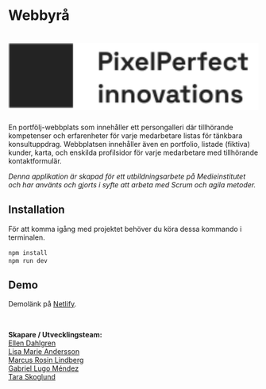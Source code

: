 # Webbyrå

# <img src="./public/icons/logo-dark.svg" width="1000rem"/>

En portfölj-webbplats som innehåller ett persongalleri där tillhörande kompetenser och erfarenheter för varje medarbetare listas för tänkbara konsultuppdrag. Webbplatsen innehåller även en portfolio, listade (fiktiva) kunder, karta, och enskilda profilsidor för varje medarbetare med tillhörande kontaktformulär.

_Denna applikation är skapad för ett utbildningsarbete på Medieinstitutet och har använts och gjorts i syfte att arbeta med Scrum och agila metoder._

## Installation

För att komma igång med projektet behöver du köra dessa kommando i terminalen.

```
npm install
npm run dev
```

## Demo

Demolänk på [Netlify](https://pixelperfectinnovations.netlify.app/).

<br>

**Skapare / Utvecklingsteam:**<br>
[Ellen Dahlgren](https://github.com/ellensofia)
<br>
[Lisa Marie Andersson](https://github.com/lisamarieandersson)
<br>
[Marcus Rosin Lindberg](https://github.com/stenbumling)
<br>
[Gabriel Lugo Méndez](https://github.com/gabriel-lugo)
<br>
[Tara Skoglund](https://github.com/TaraSkoglund)

